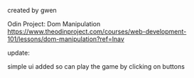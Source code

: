 created by gwen

Odin Project: Dom Manipulation https://www.theodinproject.com/courses/web-development-101/lessons/dom-manipulation?ref=lnav

update:

simple ui added so can play the game by clicking on buttons
